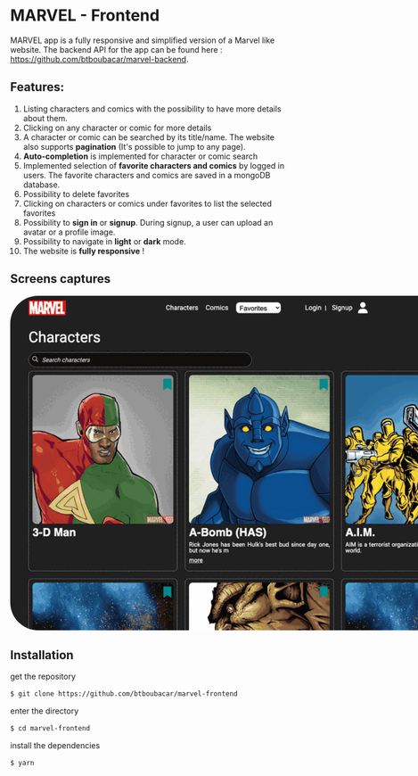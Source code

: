 # MARVEL - Frontend

MARVEL app is a fully responsive and simplified version of a Marvel like website. The backend API for the app can be found here : https://github.com/btboubacar/marvel-backend.

## Features:

1. Listing characters and comics with the possibility to have more details about them.
2. Clicking on any character or comic for more details
3. A character or comic can be searched by its title/name. The website also supports **pagination** (It's possible to jump to any page).
4. **Auto-completion** is implemented for character or comic search
5. Implemented selection of **favorite characters and comics** by logged in users. The favorite characters and comics are saved in a mongoDB database.
6. Possibility to delete favorites
7. Clicking on characters or comics under favorites to list the selected favorites
8. Possibility to **sign in** or **signup**. During signup, a user can upload an avatar or a profile image.
9. Possibility to navigate in **light** or **dark** mode.
10. The website is **fully responsive** !

## Screens captures

<div>
<img src="./src/assets/img/marvel_pages.gif" alt="page capture" style="max-width: 100vw; height: 600px; border-radius: 50px">
</div>

## Installation

get the repository

```bash
$ git clone https://github.com/btboubacar/marvel-frontend
```

enter the directory

```bash
$ cd marvel-frontend
```

install the dependencies

```bash
$ yarn
```
